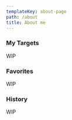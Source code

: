 ```yaml
---
templateKey: about-page
path: /about
title: About me
---
```

### My Targets

WIP

### Favorites

WIP

### History

WIP